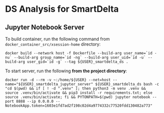 # DS Analysis for SmartDelta

## Jupyter Notebook Server

To build container, run the following command from `docker_container_src/xsession-home` directory:
```
docker build --network host -f Dockerfile --build-arg user_name=`id -nu` --build-arg group_name=`id -ng` --build-arg user_uid=`id -u` --build-arg user_gid=`id -g` --tag ${USER}_smartdelta_ds .
```

To start server, run the following **from the project directory**:
```
docker run -d --rm -v ~:/home/${USER} --net=host --name="${USER}_smartdelta_jupyter_server" ${USER}_smartdelta_ds bash -c "cd $(pwd) && if [ ! -d ".venv" ]; then python3 -m venv .venv && source .venv/bin/activate && pip3 install -r requirements.txt; else source .venv/bin/activate; fi && PYTONPATH=$(pwd) jupyter notebook --port 8888 --ip 0.0.0.0 --NotebookApp.token=1603e1fd7ad2f198c02d4a9774332c77520fdd130482a773"
```

